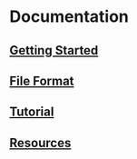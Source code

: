 # Documentation

## [Getting Started]

## [File Format]

## [Tutorial]

## [Resources]


[Getting Started]: /docs/manual-page.md
[File Format]: /docs/hurl-file.md
[Tutorial]: /docs/tutorial/your-first-hurl-file.md
[Resources]: /docs/license.md





